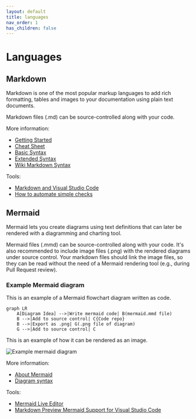 ```yaml
---
layout: default
title: languages
nav_order: 1
has_children: false
---
```


# Languages

## Markdown

Markdown is one of the most popular markup languages to add rich formatting, tables and images to your documentation using plain text documents.

Markdown files (.md) can be source-controlled along with your code.

More information:

- [Getting Started](https://www.markdownguide.org/getting-started/)
- [Cheat Sheet](https://www.markdownguide.org/cheat-sheet/)
- [Basic Syntax](https://www.markdownguide.org/basic-syntax/)
- [Extended Syntax](https://www.markdownguide.org/extended-syntax/)
- [Wiki Markdown Syntax](https://learn.microsoft.com/en-us/azure/devops/project/wiki/wiki-markdown-guidance?view=azure-devops)

Tools:

- [Markdown and Visual Studio Code](https://code.visualstudio.com/docs/languages/markdown)
- [How to automate simple checks](./automation.md)

## Mermaid

Mermaid lets you create diagrams using text definitions that can later be rendered with a diagramming and charting tool.

Mermaid files (.mmd) can be source-controlled along with your code. It's also recommended to include image files (.png) with the rendered diagrams under source control. Your markdown files should link the image files, so they can be read without the need of a Mermaid rendering tool (e.g., during Pull Request review).

### Example Mermaid diagram

This is an example of a Mermaid flowchart diagram written as code.

```mermaid
graph LR
    A[Diagram Idea] -->|Write mermaid code| B(mermaid.mmd file)
    B -->|Add to source control| C{Code repo}
    B -->|Export as .png| G(.png file of diagram)
    G -->|Add to source control| C
```

This is an example of how it can be rendered as an image.

![Example mermaid diagram](images/example-mermaid-diagram.png)

More information:

- [About Mermaid](https://mermaid-js.github.io/mermaid/#/)
- [Diagram syntax](https://mermaid-js.github.io/mermaid/#/./n00b-syntaxReference)

Tools:

- [Mermaid Live Editor](https://mermaid.live)
- [Markdown Preview Mermaid Support for Visual Studio Code](https://marketplace.visualstudio.com/items?itemName=bierner.markdown-mermaid)
